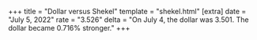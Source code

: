 +++
title = "Dollar versus Shekel"
template = "shekel.html"
[extra]
date = "July  5, 2022"
rate = "3.526"
delta = "On July  4, the dollar was 3.501. The dollar became 0.716% stronger."
+++
